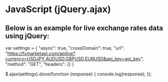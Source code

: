 
# JavaScript (jQuery.ajax)
## Below is an example for live exchange rates data using jQuery:

var settings = {
  "async": true,
  "crossDomain": true,
  "url": "https://fxmarketapi.com/apilive?currency=USDJPY,AUDUSD,GBPUSD,EURUSD&api_key=api_key",
  "method": "GET",
  "headers": {}
  }

$.ajax(settings).done(function (response) {
  console.log(response);
});

